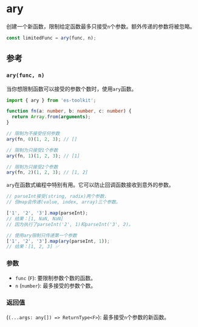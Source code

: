 # ary

创建一个新函数，限制给定函数最多只接受`n`个参数。额外传递的参数将被忽略。

```typescript
const limitedFunc = ary(func, n);
```

## 参考

### `ary(func, n)`

当你想限制函数可以接受的参数个数时，使用`ary`函数。

```typescript
import { ary } from 'es-toolkit';

function fn(a: number, b: number, c: number) {
  return Array.from(arguments);
}

// 限制为不接受任何参数
ary(fn, 0)(1, 2, 3); // []

// 限制为只接受1个参数
ary(fn, 1)(1, 2, 3); // [1]

// 限制为只接受2个参数
ary(fn, 2)(1, 2, 3); // [1, 2]
```

`ary`在函数式编程中特别有用。它可以防止回调函数接收到意外的参数。

```typescript
// parseInt接受(string, radix)两个参数，
// 但map会传递(value, index, array)三个参数。

['1', '2', '3'].map(parseInt);  
// 结果：[1, NaN, NaN] 
// 因为执行了parseInt('2', 1)和parseInt('3', 2)。

// 使用ary限制只传递第一个参数
['1', '2', '3'].map(ary(parseInt, 1));  
// 结果：[1, 2, 3] ✅
```

### 参数

- `func` (`F`): 要限制参数个数的函数。
- `n` (`number`): 最多接受的参数个数。

### 返回值

(`(...args: any[]) => ReturnType<F>`): 最多接受`n`个参数的新函数。